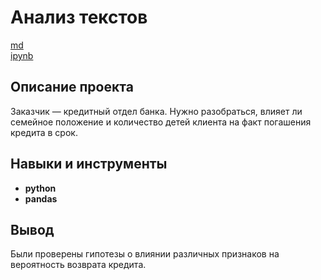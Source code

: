# Анализ текстов

[md]((https://github.com/MironRodionoff/yandex_practicum/edit/main/Project_01/README%20.md))    
[ipynb]((https://github.com/MironRodionoff/yandex_practicum/blob/main/Project_01/Project_01.ipynb))

## Описание проекта

Заказчик — кредитный отдел банка. Нужно разобраться, влияет ли семейное положение и количество детей клиента на факт погашения кредита в срок. 


## Навыки и инструменты

- **python**
- **pandas**



## Вывод

Были проверены гипотезы о влиянии различных признаков на вероятность возврата кредита.
